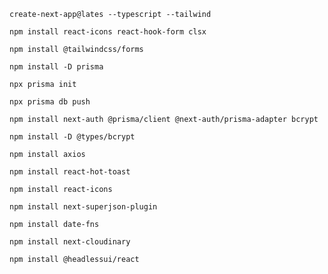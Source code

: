 `create-next-app@lates --typescript --tailwind`

`npm install react-icons react-hook-form clsx`

`npm install @tailwindcss/forms`

`npm install -D prisma`

`npx prisma init`

`npx prisma db push`

`npm install next-auth @prisma/client @next-auth/prisma-adapter bcrypt`

`npm install -D @types/bcrypt`

`npm install axios`

`npm install react-hot-toast`

`npm install react-icons`

`npm install next-superjson-plugin`

`npm install date-fns`

`npm install next-cloudinary`

`npm install @headlessui/react`
